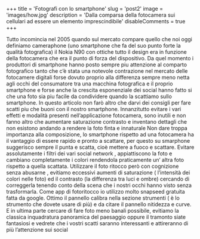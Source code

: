 +++ 
title = 'Fotografi con lo smartphone' 
slug = 'post2' 
image = 'images/how.jpg' 
description = 'Dalla comparsa della fotocamera sui cellulari ad essere un elemento imprescindibile' 
disableComments = true 
+++ 



Tutto incomincia nel 2005 quando sul mercato compare quello che noi oggi definiamo cameraphone (uno smartphone che fa del suo punto forte la qualità fotografica) il Nokia N90 con ottiche tutto il design era in funzione della fotocamera che era il punto di forza del dispositivo. Da quel momento i produttori di smartphone hanno posto sempre piu attenzione al comparto fotografico tanto che c’è stata una notevole contrazione nel mercato delle fotocamere digitali forse dovuto proprio alla differenza sempre meno netta agli occhi del consumatore tra una macchina fotografica e il proprio smartphone e forse anche la crescita esponenziale dei social hanno fatto si che una foto sia piu facile da condividere quando la scattiamo sullo smartphone.
In questo articolo non farò altro che darvi dei consigli per fare scatti piu che buoni con il nostro smartphone.
Innanzitutto evitare i vari effetti e modalità presenti nell’applicazione fotocamera, sono inutili e non fanno altro che aumentare saturazione contrasto e inventano dettagli che non esistono andando a rendere la foto finta e innaturale
Non dare troppa importanza alla composizione, lo smartphone rispetto ad una fotocamera ha il vantaggio di essere rapido e pronto a scattare, per questo su smarphone suggerisco sempre il punta e scatta, cioè mettere a fuoco e scattare.
Evitare assolutamente i filtri dei vari social network , appiattiscono la foto e cambiano completamente i colori rendendola praticamente un’ altra foto rispetto a quella scattata.
Utilizzare il foto ritocco però con cognizione senza abusarne , evitiamo eccessivi aumenti di saturazione ( l’intensità dei colori nelle foto) ed il contrasto (la differenza tra luci e ombre) cercando di correggerla tenendo conto della scena che i nostri occhi hanno visto senza trasformarla. Come app di fotoritocco io utilizzo molto snapseed gratuita fatta da google. Ottimo il pannello calibra nella sezione strumenti ( è lo strumento che dovete usare di più) e da citare il pannello nitidezza e curve.
E in ultima parte cercare di fare foto meno banali possibile, evitiamo la classica inquadratura panoramica del paesaggio oppure il tramonto siate fantasiosi e vedrete che i vostri scatti saranno interessanti e attireranno di più l’attenzione sui social
